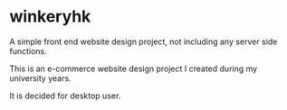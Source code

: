# winkeryhk

A simple front end website design project, not including any server side functions.

This is an e-commerce website design project I created during my university years. 

It is decided for desktop user.
